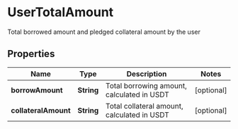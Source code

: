 

# UserTotalAmount

Total borrowed amount and pledged collateral amount by the user
## Properties

Name | Type | Description | Notes
------------ | ------------- | ------------- | -------------
**borrowAmount** | **String** | Total borrowing amount, calculated in USDT |  [optional]
**collateralAmount** | **String** | Total collateral amount, calculated in USDT |  [optional]



